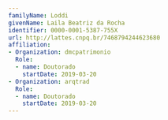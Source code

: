 ```yaml
---
familyName: Loddi
givenName: Laila Beatriz da Rocha
identifier: 0000-0001-5387-755X
url: http://lattes.cnpq.br/7468794244623680
affiliation:
- Organization: dmcpatrimonio
  Role:
  - name: Doutorado
    startDate: 2019-03-20
- Organization: arqtrad
  Role:
  - name: Doutorado
    startDate: 2019-03-20
---
```

